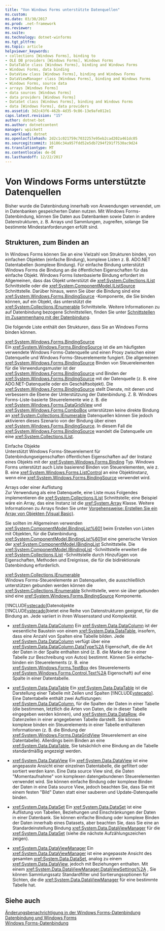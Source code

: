 ```yaml
---
title: "Von Windows Forms unterstützte Datenquellen"
ms.custom: 
ms.date: 03/30/2017
ms.prod: .net-framework
ms.reviewer: 
ms.suite: 
ms.technology: dotnet-winforms
ms.tgt_pltfrm: 
ms.topic: article
helpviewer_keywords:
- collections [Windows Forms], binding to
- OLE DB providers [Windows Forms], Windows Forms
- DataTable class [Windows Forms], binding and Windows Forms
- Windows Forms, data binding
- DataView class [Windows Forms], binding and Windows Forms
- DataViewManager class [Windows Forms], binding and Windows Forms
- Windows Forms, source data
- arrays [Windows Forms]
- data sources [Windows Forms]
- data providers [Windows Forms]
- DataSet class [Windows Forms], binding and Windows Forms
- data [Windows Forms], data providers
ms.assetid: 3d2c43f6-462b-4d35-9c86-13e9afe012e1
caps.latest.revision: "15"
author: dotnet-bot
ms.author: dotnetcontent
manager: wpickett
ms.workload: dotnet
ms.openlocfilehash: 2d2c1c021759c7032257e95eb2cad202a461dc05
ms.sourcegitcommit: 16186c34a957fdd52e5db7294f291f7530ac9d24
ms.translationtype: MT
ms.contentlocale: de-DE
ms.lasthandoff: 12/22/2017
---
```

# <a name="data-sources-supported-by-windows-forms"></a>Von Windows Forms unterstützte Datenquellen
Bisher wurde die Datenbindung innerhalb von Anwendungen verwendet, um in Datenbanken gespeicherten Daten nutzen. Mit Windows Forms-Datenbindung, können Sie Daten aus Datenbanken sowie Daten in andere Datenstrukturen, z. B. Arrays und Sammlungen, zugreifen, solange Sie bestimmte Mindestanforderungen erfüllt sind.  
  
## <a name="structures-to-bind-to"></a>Strukturen, zum Binden an  
 In Windows Forms können Sie an eine Vielzahl von Strukturen binden, von einfachen Objekten (einfache Bindung), komplexe Listen z. B. ADO.NET Datentabellen (komplexe Bindung). Für einfache Bindung unterstützt Windows Forms die Bindung an die öffentlichen Eigenschaften für das einfache Objekt. Windows Forms listenbasierte Bindung erfordert im Allgemeinen, dass das Objekt unterstützt die <xref:System.Collections.IList> Schnittstelle oder die <xref:System.ComponentModel.IListSource> Schnittstelle. Darüber hinaus, wenn Sie über die Bindung sind eine <xref:System.Windows.Forms.BindingSource> -Komponente, die Sie binden können, auf ein Objekt, das unterstützt die <xref:System.Collections.IEnumerable> Schnittstelle. Weitere Informationen zu auf Datenbindung bezogene Schnittstellen, finden Sie unter [Schnittstellen im Zusammenhang mit der Datenbindung](../../../docs/framework/winforms/interfaces-related-to-data-binding.md).  
  
 Die folgende Liste enthält den Strukturen, dass Sie an Windows Forms binden können.  
  
 <xref:System.Windows.Forms.BindingSource>  
 Ein <xref:System.Windows.Forms.BindingSource> ist die am häufigsten verwendete Windows Forms-Datenquelle und einen Proxy zwischen einer Datenquelle und Windows Forms-Steuerelemente fungiert. Die allgemeinen <xref:System.Windows.Forms.BindingSource> Binden von Steuerelementen für die Verwendungsmuster ist der <xref:System.Windows.Forms.BindingSource> und Binden der <xref:System.Windows.Forms.BindingSource> mit der Datenquelle (z. B. eine ADO.NET-Datenquelle oder ein Geschäftsobjekt). Die <xref:System.Windows.Forms.BindingSource> stellt Dienste, mit denen und verbessern die Ebene der Unterstützung der Datenbindung. Z. B. Windows Forms-Liste-basierte Steuerelemente wie z. B. die <xref:System.Windows.Forms.DataGridView> und <xref:System.Windows.Forms.ComboBox> unterstützen keine direkte Bindung an <xref:System.Collections.IEnumerable> Datenquellen können Sie jedoch aktivieren dieses Szenario von der Bindung über einen <xref:System.Windows.Forms.BindingSource>. In diesem Fall die <xref:System.Windows.Forms.BindingSource> wandelt die Datenquelle um eine <xref:System.Collections.IList>.  
  
 Einfache Objekte  
 Unterstützt Windows Forms-Steuerelement für Datenbindungseigenschaften öffentlichen Eigenschaften auf der Instanz eines Objekts mit der <xref:System.Windows.Forms.Binding> Typ. Windows Forms unterstützt auch Liste basierend Binden von Steuerelementen, wie z. B. eine <xref:System.Windows.Forms.ListControl> an eine Objektinstanz, wenn eine <xref:System.Windows.Forms.BindingSource> verwendet wird.  
  
 Arrays oder einer Auflistung  
 Zur Verwendung als eine Datenquelle, eine Liste muss Folgendes implementieren die <xref:System.Collections.IList> Schnittstelle; eine Beispiel wäre ein Array, das eine Instanz ist die <xref:System.Array> Klasse. Weitere Informationen zu Arrays finden Sie unter [Vorgehensweise: Erstellen Sie ein Array von Objekten (Visual Basic)](http://msdn.microsoft.com/en-us/6b64e069-0387-400c-9081-3bdc581020c3).  
  
 Sie sollten im Allgemeinen verwenden <xref:System.ComponentModel.BindingList%601> beim Erstellen von Listen mit Objekten, für die Datenbindung. <xref:System.ComponentModel.BindingList%601>ist eine generische Version der <xref:System.ComponentModel.IBindingList> Schnittstelle. Die <xref:System.ComponentModel.IBindingList> -Schnittstelle erweitert die <xref:System.Collections.IList> -Schnittstelle durch Hinzufügen von Eigenschaften, Methoden und Ereignisse, die für die bidirektionale Datenbindung erforderlich.  
  
 <xref:System.Collections.IEnumerable>  
 Windows Forms-Steuerelemente an Datenquellen, die ausschließlich unterstützen gebunden werden können die <xref:System.Collections.IEnumerable> Schnittstelle, wenn sie über gebunden sind eine <xref:System.Windows.Forms.BindingSource> Komponente.  
  
 [!INCLUDE[vstecado](../../../includes/vstecado-md.md)]Datenobjekte  
 [!INCLUDE[vstecado](../../../includes/vstecado-md.md)]bietet eine Reihe von Datenstrukturen geeignet, für die Bindung an. Jede variiert in ihren Wissensstand und Komplexität.  
  
-   <xref:System.Data.DataColumn> Ein <xref:System.Data.DataColumn> ist der wesentliche Baustein von einem <xref:System.Data.DataTable>, insofern, dass eine Anzahl von Spalten eine Tabelle bilden. Jede <xref:System.Data.DataColumn> verfügt über eine <xref:System.Data.DataColumn.DataType%2A> Eigenschaft, die die Art der Daten in der Spalte enthalten sind (z. B. die Marke der in einer Tabelle zur Beschreibung von Autos) bestimmt. Können Sie einfache-binden ein Steuerelements (z. B. eine <xref:System.Windows.Forms.TextBox> des Steuerelements <xref:System.Windows.Forms.Control.Text%2A> Eigenschaft) auf eine Spalte in einer Datentabelle.  
  
-   <xref:System.Data.DataTable> Ein <xref:System.Data.DataTable> ist die Darstellung einer Tabelle mit Zeilen und Spalten [!INCLUDE[vstecado](../../../includes/vstecado-md.md)]. Eine Datentabelle enthält zwei Auflistungen: <xref:System.Data.DataColumn>, für die Spalten der Daten in einer Tabelle (die bestimmen, letztlich die Arten von Daten, die in dieser Tabelle eingegeben werden können), und <xref:System.Data.DataRow>, die Datenzeilen in einer angegebenen Tabelle darstellt. Sie können komplexe binden ein Steuerelements in einer Tabelle enthaltenen Informationen (z. B. die Bindung der <xref:System.Windows.Forms.DataGridView> Steuerelement an eine Datentabelle). Allerdings beim Binden an eine <xref:System.Data.DataTable>, Sie tatsächlich eine Bindung an die Tabelle standardmäßig angezeigt werden.  
  
-   <xref:System.Data.DataView> Ein <xref:System.Data.DataView> ist eine angepasste Ansicht einer einzelnen Datentabelle, die gefiltert oder sortiert werden kann. Eine Data source View sind, die Daten "Momentaufnahme" von komplexen datengebundenen Steuerelementen verwendet wird. Sie können einfache Bindung oder komplexe Binden der Daten in eine Data source View, jedoch beachten Sie, dass Sie mit einem festen "Bild" Daten statt einer sauberen und Update-Datenquelle binden.  
  
-   <xref:System.Data.DataSet> Ein <xref:System.Data.DataSet> ist eine Auflistung von Tabellen, Beziehungen und Einschränkungen der Daten in einer Datenbank. Sie können einfache Bindung oder komplexe Binden der Daten innerhalb eines Datasets, aber beachten Sie, dass Sie eine an Standardeinstellung Bindung <xref:System.Data.DataViewManager> für die <xref:System.Data.DataSet> (siehe die nächste Aufzählungszeichen zeigen).  
  
-   <xref:System.Data.DataViewManager> Ein <xref:System.Data.DataViewManager> ist eine angepasste Ansicht des gesamten <xref:System.Data.DataSet>, analog zu einem <xref:System.Data.DataView>, jedoch mit Beziehungen enthalten. Mit einem <xref:System.Data.DataViewManager.DataViewSettings%2A> , Sie können Sammlungssatz Standardfilter und Sortierungsoptionen für Sichten, die die <xref:System.Data.DataViewManager> für eine bestimmte Tabelle hat.  
  
## <a name="see-also"></a>Siehe auch  
 [Änderungsbenachrichtigung in der Windows Forms-Datenbindung](../../../docs/framework/winforms/change-notification-in-windows-forms-data-binding.md)  
 [Datenbindung und Windows Forms](../../../docs/framework/winforms/data-binding-and-windows-forms.md)  
 [Windows Forms-Datenbindung](../../../docs/framework/winforms/windows-forms-data-binding.md)
